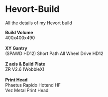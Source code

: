 # Hevort-Build
All the details of my Hevort build

**Build Volume**
<br />
400x400x490
<br />
<br />
**XY Gantry**
<br />
(SPAWD HD12) Short Path All Wheel Drive HD12
<br />
<br />
**Z axis & Build Plate**
<br />
ZR V2.6 (WobbleX)
<br />
<br />
**Print Head**
<br />
Phaetus Rapido Hotend HF
<br />
Vez Metal Print Head 
<br />


